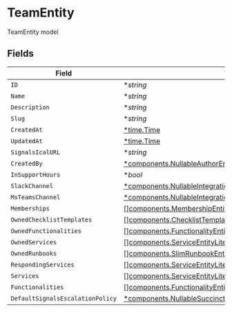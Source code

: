 # TeamEntity

TeamEntity model


## Fields

| Field                                                                                                                                         | Type                                                                                                                                          | Required                                                                                                                                      | Description                                                                                                                                   |
| --------------------------------------------------------------------------------------------------------------------------------------------- | --------------------------------------------------------------------------------------------------------------------------------------------- | --------------------------------------------------------------------------------------------------------------------------------------------- | --------------------------------------------------------------------------------------------------------------------------------------------- |
| `ID`                                                                                                                                          | **string*                                                                                                                                     | :heavy_minus_sign:                                                                                                                            | N/A                                                                                                                                           |
| `Name`                                                                                                                                        | **string*                                                                                                                                     | :heavy_minus_sign:                                                                                                                            | N/A                                                                                                                                           |
| `Description`                                                                                                                                 | **string*                                                                                                                                     | :heavy_minus_sign:                                                                                                                            | N/A                                                                                                                                           |
| `Slug`                                                                                                                                        | **string*                                                                                                                                     | :heavy_minus_sign:                                                                                                                            | N/A                                                                                                                                           |
| `CreatedAt`                                                                                                                                   | [*time.Time](https://pkg.go.dev/time#Time)                                                                                                    | :heavy_minus_sign:                                                                                                                            | N/A                                                                                                                                           |
| `UpdatedAt`                                                                                                                                   | [*time.Time](https://pkg.go.dev/time#Time)                                                                                                    | :heavy_minus_sign:                                                                                                                            | N/A                                                                                                                                           |
| `SignalsIcalURL`                                                                                                                              | **string*                                                                                                                                     | :heavy_minus_sign:                                                                                                                            | N/A                                                                                                                                           |
| `CreatedBy`                                                                                                                                   | [*components.NullableAuthorEntity](../../models/components/nullableauthorentity.md)                                                           | :heavy_minus_sign:                                                                                                                            | N/A                                                                                                                                           |
| `InSupportHours`                                                                                                                              | **bool*                                                                                                                                       | :heavy_minus_sign:                                                                                                                            | N/A                                                                                                                                           |
| `SlackChannel`                                                                                                                                | [*components.NullableIntegrationsSlackSlackChannelEntity](../../models/components/nullableintegrationsslackslackchannelentity.md)             | :heavy_minus_sign:                                                                                                                            | N/A                                                                                                                                           |
| `MsTeamsChannel`                                                                                                                              | [*components.NullableIntegrationsMicrosoftTeamsV2ChannelEntity](../../models/components/nullableintegrationsmicrosoftteamsv2channelentity.md) | :heavy_minus_sign:                                                                                                                            | N/A                                                                                                                                           |
| `Memberships`                                                                                                                                 | [][components.MembershipEntity](../../models/components/membershipentity.md)                                                                  | :heavy_minus_sign:                                                                                                                            | N/A                                                                                                                                           |
| `OwnedChecklistTemplates`                                                                                                                     | [][components.ChecklistTemplateEntity](../../models/components/checklisttemplateentity.md)                                                    | :heavy_minus_sign:                                                                                                                            | N/A                                                                                                                                           |
| `OwnedFunctionalities`                                                                                                                        | [][components.FunctionalityEntityLite](../../models/components/functionalityentitylite.md)                                                    | :heavy_minus_sign:                                                                                                                            | N/A                                                                                                                                           |
| `OwnedServices`                                                                                                                               | [][components.ServiceEntityLite](../../models/components/serviceentitylite.md)                                                                | :heavy_minus_sign:                                                                                                                            | N/A                                                                                                                                           |
| `OwnedRunbooks`                                                                                                                               | [][components.SlimRunbookEntity](../../models/components/slimrunbookentity.md)                                                                | :heavy_minus_sign:                                                                                                                            | N/A                                                                                                                                           |
| `RespondingServices`                                                                                                                          | [][components.ServiceEntityLite](../../models/components/serviceentitylite.md)                                                                | :heavy_minus_sign:                                                                                                                            | N/A                                                                                                                                           |
| `Services`                                                                                                                                    | [][components.ServiceEntityLite](../../models/components/serviceentitylite.md)                                                                | :heavy_minus_sign:                                                                                                                            | N/A                                                                                                                                           |
| `Functionalities`                                                                                                                             | [][components.FunctionalityEntityLite](../../models/components/functionalityentitylite.md)                                                    | :heavy_minus_sign:                                                                                                                            | N/A                                                                                                                                           |
| `DefaultSignalsEscalationPolicy`                                                                                                              | [*components.NullableSuccinctEntity](../../models/components/nullablesuccinctentity.md)                                                       | :heavy_minus_sign:                                                                                                                            | N/A                                                                                                                                           |
